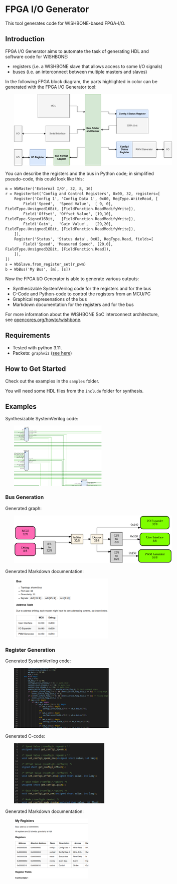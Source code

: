 FPGA I/O Generator
==================

This tool generates code for WISHBONE-based FPGA-I/O.


## Introduction

FPGA I/O Generator aims to automate the task of generating HDL and software code for WISHBONE:

- registers (i.e. a WISHBONE slave that allows access to some I/O signals)
- buses (i.e. an interconnect between multiple masters and slaves)

In the following FPGA block diagram, the parts highlighted in color can be generated with the FPGA I/O Generator tool:

<img src="./doc/blockdiagram_01.png" style="margin-left: 2em" />


You can describe the registers and the bus in Python code; in simplified pseudo-code, this could look like this:

    m = WbMaster('External I/O', 32, 8, 16)
    r = RegisterSet('Config and Control Registers', 0x00, 32, registers=[
        Register('Config 1', 'Config Data 1', 0x00, RegType.WriteRead, [
            Field('Speed',  'Speed Value',  [ 9, 0], FieldType.Unsigned16Bit, [FieldFunction.ReadModifyWrite]),
            Field('Offset', 'Offset Value', [19,10], FieldType.Signed16Bit,   [FieldFunction.ReadModifyWrite]),
            Field('Gain',   'Gain Value',   [29,20], FieldType.Unsigned16Bit, [FieldFunction.ReadModifyWrite]),
        ]),
        Register('Status', 'Status data', 0x02, RegType.Read, fields=[
            Field('Speed', 'Measured Speed', [20,0], FieldType.Unsigned32Bit, [FieldFunction.Read]),
        ]),
    ])
    s = WbSlave.from_register_set(r_pwm)
    b = WbBus('My Bus', [m], [s])

Now the FPGA I/O Generator is able to generate various outputs:

- Synthesizable SystemVerilog code for the registers and for the bus
- C-Code and Python-code to control the registers from an MCU/PC
- Graphical represenations of the bus
- Markdown documentation for the registers and for the bus

For more information about the WISHBONE SoC interconnect architecture, see [opencores.org/howto/wishbone](https://opencores.org/howto/wishbone).


## Requirements

- Tested with python 3.11.
- Packets: `graphviz` ([see here](https://pypi.org/project/graphviz/))


## How to Get Started

Check out the examples in the `samples` folder.

You will need some HDL files from the `include` folder for synthesis.


## Examples

Synthesizable SystemVerilog code:

<img src="./doc/demo_03_synth.png" style="margin-left: 2em; max-height: 25ex;" />


### Bus Generation

Generated graph:

<img src="./doc/demo_02-04_gv.png" style="margin-left: 2em; max-height: 25ex;" />

Generated Markdown documentation:

<img src="./doc/demo_02-04_md.png" style="margin-left: 2em; max-height: 25ex;" />

### Register Generation

Generated SystemVerilog code:

<img src="./doc/demo_01-03_sv.png" style="margin-left: 2em; max-height: 25ex;" />

Generated C-code:

<img src="./doc/demo_01-03_h.png" style="margin-left: 2em; max-height: 25ex;" />

Generated Markdown documentation:

<img src="./doc/demo_01-03_md.png" style="margin-left: 2em; max-height: 25ex;" />

